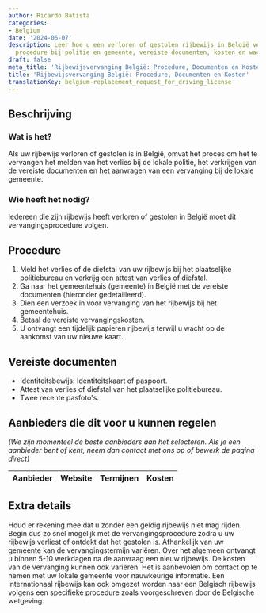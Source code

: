 ```yaml
---
author: Ricardo Batista
categories:
- Belgium
date: '2024-06-07'
description: Leer hoe u een verloren of gestolen rijbewijs in België vervangt. Stapsgewijze
  procedure bij politie en gemeente, vereiste documenten, kosten en wachttijd.
draft: false
meta_title: 'Rijbewijsvervanging België: Procedure, Documenten en Kosten'
title: 'Rijbewijsvervanging België: Procedure, Documenten en Kosten'
translationKey: belgium-replacement_request_for_driving_license
---
```



## Beschrijving
### Wat is het?
Als uw rijbewijs verloren of gestolen is in België, omvat het proces om het te vervangen het melden van het verlies bij de lokale politie, het verkrijgen van de vereiste documenten en het aanvragen van een vervanging bij de lokale gemeente.

### Wie heeft het nodig?
Iedereen die zijn rijbewijs heeft verloren of gestolen in België moet dit vervangingsprocedure volgen.

## Procedure
1. Meld het verlies of de diefstal van uw rijbewijs bij het plaatselijke politiebureau en verkrijg een attest van verlies of diefstal.
2. Ga naar het gemeentehuis (gemeente) in België met de vereiste documenten (hieronder gedetailleerd).
3. Dien een verzoek in voor vervanging van het rijbewijs bij het gemeentehuis.
4. Betaal de vereiste vervangingskosten.
5. U ontvangt een tijdelijk papieren rijbewijs terwijl u wacht op de aankomst van uw nieuwe kaart.

## Vereiste documenten
- Identiteitsbewijs: Identiteitskaart of paspoort.
- Attest van verlies of diefstal van het plaatselijke politiebureau.
- Twee recente pasfoto's.

## Aanbieders die dit voor u kunnen regelen
_(We zijn momenteel de beste aanbieders aan het selecteren. Als je een aanbieder bent of kent, neem dan contact met ons op of bewerk de pagina direct)_

| Aanbieder       |     Website     |     Termijnen    |       Kosten     |
| --------------- | --------------- |  :-------------: | :-------------: |

## Extra details
Houd er rekening mee dat u zonder een geldig rijbewijs niet mag rijden. Begin dus zo snel mogelijk met de vervangingsprocedure zodra u uw rijbewijs verliest of ontdekt dat het gestolen is. Afhankelijk van uw gemeente kan de vervangingstermijn variëren. Over het algemeen ontvangt u binnen 5-10 werkdagen na de aanvraag een nieuw rijbewijs. De kosten van de vervanging kunnen ook variëren. Het is aanbevolen om contact op te nemen met uw lokale gemeente voor nauwkeurige informatie. Een internationaal rijbewijs kan ook omgezet worden naar een Belgisch rijbewijs volgens een specifieke procedure zoals voorgeschreven door de Belgische wetgeving.